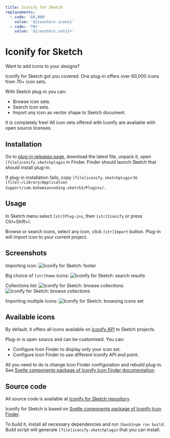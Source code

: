 ```yaml
title: Iconify for Sketch
replacements:
  - code: '60,000'
    value: '${counters.icons}'
  - code: '70+'
    value: '${counters.sets}+'
```

# Iconify for Sketch

Want to add icons to your designs?

Iconify for Sketch got you covered. One plug-in offers over 60,000 icons from 70+ icon sets.

With Sketch plug-in you can:

- Browse icon sets.
- Search icon sets.
- Import any icon as vector shape to Sketch document.

It is completely free! All icon sets offered with Iconify are available with open source licenses.

## Installation

Go to [plug-in releases page](https://github.com/iconify/iconify-sketch/releases), download the latest file, unpack it, open `[file]iconify.sketchplugin` in Finder. Finder should launch Sketch that should install plug-in.

If plug-in installation fails, copy `[file]iconify.sketchplugin` to `[file]~/Library/Application Support/com.bohemiancoding.sketch3/Plugins/`.

## Usage

In Sketch menu select `[str]Plug-ins`, then `[str]Iconify` or press Ctrl+Shift+I.

Browse or search icons, select any icon, click `[str]Import` button. Plug-in will import icon to your current project.

## Screenshots

Importing icon:
![Iconify for Sketch: footer](https://docs.iconify.design/assets/images/plugins/sketch_footer.png)

Big choice of `[str]home` icons:
![Iconify for Sketch: search results](https://docs.iconify.design/assets/images/plugins/sketch_home_grid.png)

Collections list:
![Iconify for Sketch: browse collections](https://docs.iconify.design/assets/images/plugins/sketch_index.png)
![Iconify for Sketch: browse collections](https://docs.iconify.design/assets/images/plugins/sketch_emoji.png)

Importing multiple icons:
![Iconify for Sketch: browsing icons set](https://docs.iconify.design/assets/images/plugins/sketch_select_multiple.png)

## Available icons

By default, it offers all icons available on [Iconify API](../../sources/api/index.md) to Sketch projects.

Plug-in is open source and can be customised. You can:

- Configure Icon Finder to display only your icon set.
- Configure Icon Finder to use different Iconify API end point.

All you need to do is change Icon Finder configuration and rebuild plug-in. See [Svelte components package of Iconify Icon Finder documentation](../../icon-finder/packages/base-svelte/index.md).

## Source code

All source code is available at [Iconify for Sketch repository](https://github.com/iconify/iconify-sketch).

Iconify for Sketch is based on [Svelte components package of Iconify Icon Finder](../../icon-finder/packages/base-svelte/index.md).

To build it, install all necessary dependencies and run `[bash]npm run build`. Build script will generate `[file]iconify.sketchplugin` that you can install.

